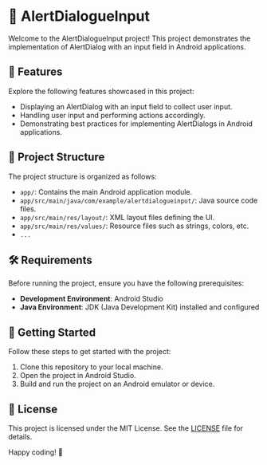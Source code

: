 # 🛑 AlertDialogueInput

Welcome to the AlertDialogueInput project! This project demonstrates the implementation of AlertDialog with an input field in Android applications.

## 🚀 Features

Explore the following features showcased in this project:

- Displaying an AlertDialog with an input field to collect user input.
- Handling user input and performing actions accordingly.
- Demonstrating best practices for implementing AlertDialogs in Android applications.

## 📁 Project Structure

The project structure is organized as follows:

- `app/`: Contains the main Android application module.
- `app/src/main/java/com/example/alertdialogueinput/`: Java source code files.
- `app/src/main/res/layout/`: XML layout files defining the UI.
- `app/src/main/res/values/`: Resource files such as strings, colors, etc.
- `...`

## 🛠️ Requirements

Before running the project, ensure you have the following prerequisites:

- **Development Environment**: Android Studio
- **Java Environment**: JDK (Java Development Kit) installed and configured

## 🚦 Getting Started

Follow these steps to get started with the project:

1. Clone this repository to your local machine.
2. Open the project in Android Studio.
3. Build and run the project on an Android emulator or device.

## 📝 License

This project is licensed under the MIT License. See the [LICENSE](LICENSE) file for details.

Happy coding! 🚀
